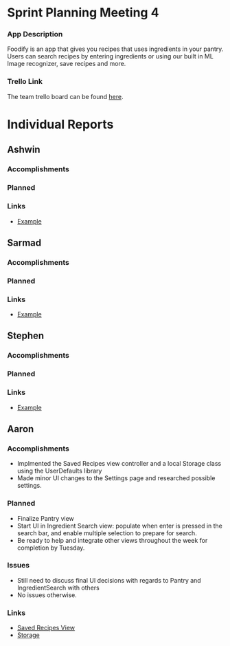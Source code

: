 # Sprint Planning Meeting 4
### App Description
Foodify is an app that gives you recipes that uses ingredients in your pantry. Users can search recipes 
by entering ingredients or using our built in ML Image recognizer, save recipes and more. 

### Trello Link
The team trello board can be found [here](https://trello.com/b/egF1VdsP/ecs-189e-project).

# Individual Reports
## Ashwin
### Accomplishments

### Planned

### Links
- [Example](https://github.com/ECS189E/project-f19-recipeapp)

## Sarmad
### Accomplishments

### Planned


### Links
- [Example](https://github.com/ECS189E/project-f19-recipeapp)

## Stephen
### Accomplishments

### Planned

### Links
- [Example](https://github.com/ECS189E/project-f19-recipeapp)



## Aaron
### Accomplishments
- Implmented the Saved Recipes view controller and a local Storage class using the UserDefaults library
- Made minor UI changes to the Settings page and researched possible settings. 

### Planned
- Finalize Pantry view
- Start UI in Ingredient Search view: populate when enter is pressed in the search bar, and enable 
multiple selection to prepare for search. 
- Be ready to help and integrate other views throughout the week for completion by Tuesday. 

### Issues
- Still need to discuss final UI decisions with regards to Pantry and IngredientSearch with others
- No issues otherwise. 

### Links
- [Saved Recipes View](https://github.com/ECS189E/project-f19-recipeapp/blob/b224c13fb90e0489848743654e9b1ef66f798242/Recipe%20App/Recipe%20App/SavedRecipes.swift#L12)
- [Storage](https://github.com/ECS189E/project-f19-recipeapp/blob/b224c13fb90e0489848743654e9b1ef66f798242/Recipe%20App/Recipe%20App/Storage.swift#L12)
